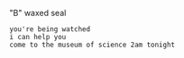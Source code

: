 "B" waxed seal

```
you're being watched
i can help you
come to the museum of science 2am tonight
```